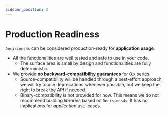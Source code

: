 ```yaml
---
sidebar_position: 2
---
```


# Production Readiness

`Decisions4s` can be considered production-ready for **application usage**.

* All the functionalities are well tested and safe to use in your code.
    * The surface area is small by design and functionalities are fully deterministic.
* We provide **no backward-compatibility guarantees** for 0.x series.
    * Source-compatibility will be handled through a best-effort approach, we will try to use deprecations whenever
      possible, but we keep the right to break the API if needed.
    * Binary-compatibility is not provided for now. This means we do not recommend building _libraries_ based
      on `Decisions4s`. It has no implications for _application_ use-cases.
